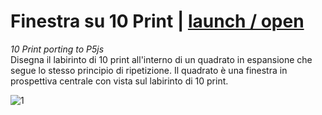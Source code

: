 # Finestra su 10 Print | [launch / open](http://dsii-2016-unirsm.github.io/p5/10print/clausca)
_10 Print porting to P5js_                        
Disegna il labirinto di 10 print all'interno di un quadrato in espansione che segue lo stesso principio di ripetizione.
Il quadrato è una finestra in prospettiva centrale con vista sul labirinto di 10 print.

![1](http://i.imgur.com/1UZTQJ9.png?1)
